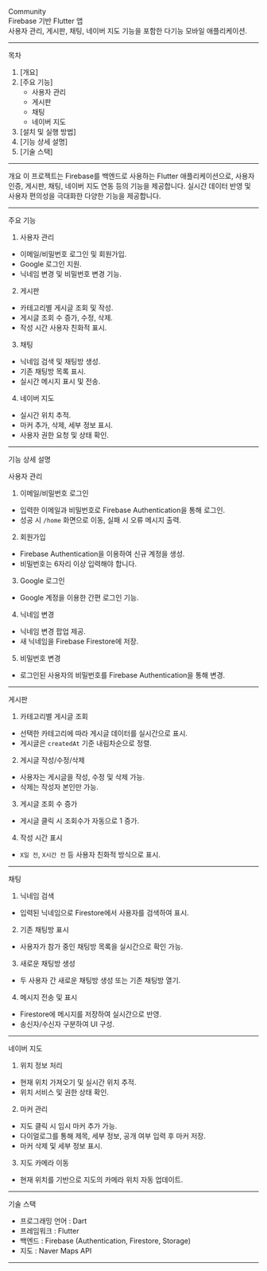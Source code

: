 Community  
 Firebase 기반 Flutter 앱   
사용자 관리, 게시판, 채팅, 네이버 지도 기능을 포함한 다기능 모바일 애플리케이션.

---

   목차 
1. [개요]
2. [주요 기능]
   - 사용자 관리  
   - 게시판  
   - 채팅  
   - 네이버 지도  
3. [설치 및 실행 방법]
4. [기능 상세 설명]
5. [기술 스택]

---

   개요 
이 프로젝트는 Firebase를 백엔드로 사용하는 Flutter 애플리케이션으로, 사용자 인증, 게시판, 채팅, 네이버 지도 연동 등의 기능을 제공합니다. 실시간 데이터 반영 및 사용자 편의성을 극대화한 다양한 기능을 제공합니다.

---

   주요 기능 

1. 사용자 관리 
  - 이메일/비밀번호 로그인 및 회원가입.
  - Google 로그인 지원.
  - 닉네임 변경 및 비밀번호 변경 기능.

2. 게시판 
  - 카테고리별 게시글 조회 및 작성.
  - 게시글 조회 수 증가, 수정, 삭제.
  - 작성 시간 사용자 친화적 표시.

3. 채팅 
  - 닉네임 검색 및 채팅방 생성.
  - 기존 채팅방 목록 표시.
  - 실시간 메시지 표시 및 전송.

4. 네이버 지도 
  - 실시간 위치 추적.
  - 마커 추가, 삭제, 세부 정보 표시.
  - 사용자 권한 요청 및 상태 확인.

---
   기능 상세 설명 

사용자 관리 

1.  이메일/비밀번호 로그인 
   - 입력한 이메일과 비밀번호로 Firebase Authentication을 통해 로그인.
   - 성공 시 `/home` 화면으로 이동, 실패 시 오류 메시지 출력.

2.  회원가입 
   - Firebase Authentication을 이용하여 신규 계정을 생성.
   - 비밀번호는 6자리 이상 입력해야 합니다.

3.  Google 로그인 
   - Google 계정을 이용한 간편 로그인 기능.

4.  닉네임 변경 
   - 닉네임 변경 팝업 제공.  
   - 새 닉네임을 Firebase Firestore에 저장.

5.  비밀번호 변경 
   - 로그인된 사용자의 비밀번호를 Firebase Authentication을 통해 변경.

---

게시판 

1.  카테고리별 게시글 조회 
   - 선택한 카테고리에 따라 게시글 데이터를 실시간으로 표시.
   - 게시글은 `createdAt` 기준 내림차순으로 정렬.

2.  게시글 작성/수정/삭제 
   - 사용자는 게시글을 작성, 수정 및 삭제 가능.
   - 삭제는 작성자 본인만 가능.

3.  게시글 조회 수 증가 
   - 게시글 클릭 시 조회수가 자동으로 1 증가.

4.  작성 시간 표시 
   - `X일 전`, `X시간 전` 등 사용자 친화적 방식으로 표시.

---
채팅 

1.  닉네임 검색 
   - 입력된 닉네임으로 Firestore에서 사용자를 검색하여 표시.

2.  기존 채팅방 표시 
   - 사용자가 참가 중인 채팅방 목록을 실시간으로 확인 가능.

3.  새로운 채팅방 생성 
   - 두 사용자 간 새로운 채팅방 생성 또는 기존 채팅방 열기.

4.  메시지 전송 및 표시 
   - Firestore에 메시지를 저장하여 실시간으로 반영.
   - 송신자/수신자 구분하여 UI 구성.

---

네이버 지도 

1.  위치 정보 처리 
   - 현재 위치 가져오기 및 실시간 위치 추적.
   - 위치 서비스 및 권한 상태 확인.

2.  마커 관리 
   - 지도 클릭 시 임시 마커 추가 가능.
   - 다이얼로그를 통해 제목, 세부 정보, 공개 여부 입력 후 마커 저장.
   - 마커 삭제 및 세부 정보 표시.

3.  지도 카메라 이동 
   - 현재 위치를 기반으로 지도의 카메라 위치 자동 업데이트.

---

   기술 스택 

-  프로그래밍 언어 : Dart  
-  프레임워크 : Flutter  
-  백엔드 : Firebase (Authentication, Firestore, Storage)  
-  지도 : Naver Maps API  

---
